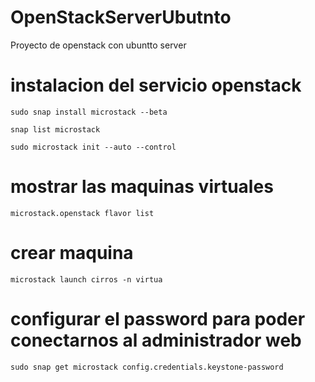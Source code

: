 # OpenStackServerUbutnto
Proyecto de openstack con ubuntto server

# instalacion del servicio openstack
```
sudo snap install microstack --beta
```
```
snap list microstack 
```
```
sudo microstack init --auto --control 
```
# mostrar las maquinas virtuales 
```
microstack.openstack flavor list
```
# crear maquina 
```
microstack launch cirros -n virtua
```
# configurar el password para poder conectarnos al administrador web 
```
sudo snap get microstack config.credentials.keystone-password
```

